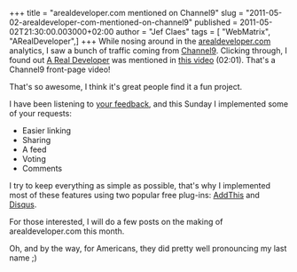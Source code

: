 +++
title = "arealdeveloper.com mentioned on Channel9"
slug = "2011-05-02-arealdeveloper-com-mentioned-on-channel9"
published = 2011-05-02T21:30:00.003000+02:00
author = "Jef Claes"
tags = [ "WebMatrix", "ARealDeveloper",]
+++
While nosing around in the
[arealdeveloper.com](http://arealdeveloper.com/) analytics, I saw a
bunch of traffic coming from [Channel9](http://channel9.msdn.com/).
Clicking through, I found out [A Real
Developer](http://arealdeveloper.com/) was mentioned in [this
video](http://channel9.msdn.com/Shows/This+Week+On+Channel+9/TWC9-HouseBuilder-Solver-Dev-Labs-Project-Windows-Shell-Extensions)
(02:01). That's a Channel9 front-page video!  
  

  
  
That's so awesome, I think it's great people find it a fun project.  
  
I have been listening to [your
feedback](http://jclaes.blogspot.com/2011/04/arealdevelopercom.html#comments),
and this Sunday I implemented some of your requests:

-   Easier linking
-   Sharing
-   A feed
-   Voting
-   Comments

  
I try to keep everything as simple as possible, that's why I implemented
most of these features using two popular free plug-ins:
[AddThis](http://www.addthis.com/) and [Disqus](http://disqus.com/).  
  
For those interested, I will do a few posts on the making of
arealdeveloper.com this month.  
  
Oh, and by the way, for Americans, they did pretty well pronouncing my
last name ;)

